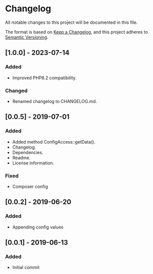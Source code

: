 # Changelog
All notable changes to this project will be documented in this file.

The format is based on [Keep a Changelog](https://keepachangelog.com/en/1.0.0/),
and this project adheres to [Semantic Versioning](https://semver.org/spec/v2.0.0.html).

## [1.0.0] - 2023-07-14

### Added

- Improved PHP8.2 compatibility.

### Changed

- Renamed changelog to CHANGELOG.md.

## [0.0.5] - 2019-07-01

### Added

- Added method ConfigAccess::getData().
- Changelog.
- Dependencies.
- Readme.
- License information.

### Fixed

- Composer config

## [0.0.2] - 2019-06-20

### Added

- Appending config values

## [0.0.1] - 2019-06-13

### Added

- Initial commit
